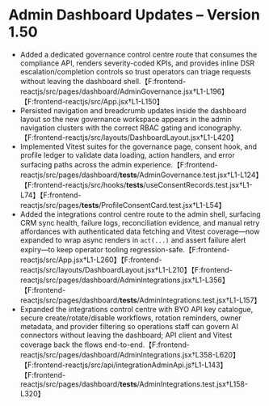 # Admin Dashboard Updates – Version 1.50

- Added a dedicated governance control centre route that consumes the compliance API, renders severity-coded KPIs, and provides inline DSR escalation/completion controls so trust operators can triage requests without leaving the dashboard shell.【F:frontend-reactjs/src/pages/dashboard/AdminGovernance.jsx†L1-L196】【F:frontend-reactjs/src/App.jsx†L1-L150】
- Persisted navigation and breadcrumb updates inside the dashboard layout so the new governance workspace appears in the admin navigation clusters with the correct RBAC gating and iconography.【F:frontend-reactjs/src/layouts/DashboardLayout.jsx†L1-L420】
- Implemented Vitest suites for the governance page, consent hook, and profile ledger to validate data loading, action handlers, and error surfacing paths across the admin experience.【F:frontend-reactjs/src/pages/dashboard/__tests__/AdminGovernance.test.jsx†L1-L124】【F:frontend-reactjs/src/hooks/__tests__/useConsentRecords.test.jsx†L1-L74】【F:frontend-reactjs/src/pages/__tests__/ProfileConsentCard.test.jsx†L1-L54】
- Added the integrations control centre route to the admin shell, surfacing CRM sync health, failure logs, reconciliation evidence, and manual retry affordances with authenticated data fetching and Vitest coverage—now expanded to wrap async renders in `act(...)` and assert failure alert expiry—to keep operator tooling regression-safe.【F:frontend-reactjs/src/App.jsx†L1-L260】【F:frontend-reactjs/src/layouts/DashboardLayout.jsx†L1-L210】【F:frontend-reactjs/src/pages/dashboard/AdminIntegrations.jsx†L1-L356】【F:frontend-reactjs/src/pages/dashboard/__tests__/AdminIntegrations.test.jsx†L1-L157】
- Expanded the integrations control centre with BYO API key catalogue, secure create/rotate/disable workflows, rotation reminders, owner metadata, and provider filtering so operations staff can govern AI connectors without leaving the dashboard; API client and Vitest coverage back the flows end-to-end.【F:frontend-reactjs/src/pages/dashboard/AdminIntegrations.jsx†L358-L620】【F:frontend-reactjs/src/api/integrationAdminApi.js†L1-L143】【F:frontend-reactjs/src/pages/dashboard/__tests__/AdminIntegrations.test.jsx†L158-L320】
